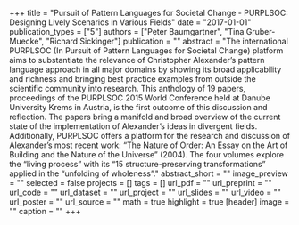+++
title = "Pursuit of Pattern Languages for Societal Change - PURPLSOC: Designing Lively Scenarios in Various Fields"
date = "2017-01-01"
publication_types = ["5"]
authors = ["Peter Baumgartner", "Tina Gruber-Muecke", "Richard Sickinger"]
publication = ""
abstract = "The international PURPLSOC (In Pursuit of Pattern Languages for Societal Change) platform aims to substantiate the relevance of Christopher Alexander’s pattern language approach in all major domains by showing its broad applicability and richness and bringing best practice examples from outside the scientific community into research. This anthology of 19 papers, proceedings of the PURPLSOC 2015 World Conference held at Danube University Krems in Austria, is the first outcome of this discussion and reflection. The papers bring a manifold and broad overview of the current state of the implementation of Alexander’s ideas in divergent fields. Additionally, PURPLSOC offers a platform for the research and discussion of Alexander’s most recent work: “The Nature of Order: An Essay on the Art of Building and the Nature of the Universe” (2004). The four volumes explore the “living process” with its “15 structure-preserving transformations” applied in the “unfolding of wholeness”."
abstract_short = ""
image_preview = ""
selected = false
projects = []
tags = []
url_pdf = ""
url_preprint = ""
url_code = ""
url_dataset = ""
url_project = ""
url_slides = ""
url_video = ""
url_poster = ""
url_source = ""
math = true
highlight = true
[header]
image = ""
caption = ""
+++
